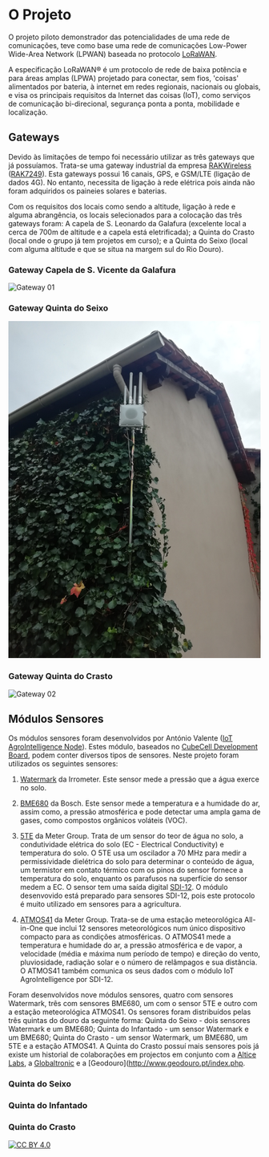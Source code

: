 O Projeto
=====================

O projeto piloto demonstrador das potencialidades de uma rede de comunicações, teve como base uma rede de comunicações Low-Power Wide-Area Network (LPWAN) baseada no protocolo [LoRaWAN](https://lora-alliance.org/about-lorawan). 

A especificação LoRaWAN® é um protocolo de rede de baixa potência e para áreas amplas (LPWA) projetado para conectar, sem fios, 'coisas' alimentados por bateria, à internet em redes regionais, nacionais ou globais, e visa os principais requisitos da Internet das coisas (IoT), como serviços de comunicação bi-direcional, segurança ponta a ponta, mobilidade e localização.

## Gateways

Devido às limitações de tempo foi necessário utilizar as três gateways que já possuíamos. Trata-se uma gateway industrial da empresa [RAKWireless](https://www.rakwireless.com/en-us) ([RAK7249](https://www.rakwireless.com/en-us/products/lpwan-gateways-and-concentrators/rak7249)). Esta gateways possui 16 canais, GPS, e GSM/LTE (ligação de dados 4G). No entanto, necessita de ligação à rede elétrica pois ainda não foram adquiridos os paineies solares e baterias.  

Com os requisitos dos locais como sendo a altitude, ligação à rede e alguma abrangência, os locais selecionados para a colocação das três gateways foram: A capela de S. Leonardo da Galafura (excelente local a cerca de 700m de altitude e a capela está eletrificada); a Quinta do Crasto (local onde o grupo já tem projetos em curso); e a Quinta do Seixo (local com alguma altitude e que se situa na margem sul do Rio Douro).

### Gateway Capela de S. Vicente da Galafura


![Gateway 01](images/20201106_103335.jpg)


### Gateway Quinta do Seixo


![Gateway 02](images/IMG_20201106_125408.jpg)

### Gateway Quinta do Crasto


![Gateway 02](main/images/IMG_20201106_163901.jpg)



## Módulos Sensores


Os módulos sensores foram desenvolvidos por António Valente ([IoT AgroIntelligence Node](https://github.com/antoniovalente/IoT-AgroIntelligence-Node)). Estes módulo, baseados no [CubeCell Development Board](https://heltec.org/project/htcc-ab01/), podem conter diversos tipos de sensores. Neste projeto foram utilizados os seguintes sensores:

1. [Watermark](https://www.irrometer.com/sensors.html#wm) da Irrometer. Este sensor mede a pressão que a água exerce no solo. 

2. [BME680](https://www.bosch-sensortec.com/products/environmental-sensors/gas-sensors-bme680/) da Bosch. Este sensor mede a temperatura e a humidade do ar, assim como, a pressão atmosférica e pode detectar uma ampla gama de gases, como compostos orgânicos voláteis (VOC).
3. [5TE](https://www.metergroup.com/environment/articles/meter-legacy-soil-moisture-sensors/) da Meter Group. Trata de um sensor do teor de água no solo, a condutividade elétrica do solo (EC - Electrical Conductivity) e temperatura do solo. O 5TE usa um oscilador a 70 MHz para medir a permissividade dielétrica do solo para determinar o conteúdo de água, um termistor em contato térmico com os pinos do sensor fornece a temperatura do solo, enquanto os parafusos na superfície do sensor medem a EC. O sensor tem uma saída digital [SDI-12](http://www.sdi-12.org/). O módulo desenvovido está preparado para sensores SDI-12, pois este protocolo é muito utilizado em sensores para a agricultura.
4. [ATMOS41](https://www.metergroup.com/environment/products/atmos-41-weather-station/) da Meter Group. Trata-se de uma estação meteorológica All-in-One que inclui 12 sensores meteorológicos num único dispositivo compacto para as condições atmosféricas. O ATMOS41 mede a temperatura e humidade do ar, a pressão atmosférica e de vapor, a velocidade (média e máxima num período de tempo) e direção do vento, pluviosidade, radiação solar e o número de relâmpagos e sua distância. O ATMOS41 também comunica os seus dados com o módulo IoT AgroIntelligence por SDI-12.

Foram desenvolvidos nove módulos sensores, quatro com sensores Watermark, três com sensores BME680, um com o sensor 5TE e outro com a estação meteorológica ATMOS41. Os sensores foram distribuídos pelas três quintas do douro da seguinte forma: Quinta do Seixo - dois sensores Watermark e um BME680; Quinta do Infantado - um sensor Watermark e um BME680; Quinta do Crasto - um sensor Watermark, um BME680, um 5TE e a estação ATMOS41. A Quinta do Crasto possuí mais sensores pois já existe um historial de colaborações em projectos em conjunto com a [Altice Labs](https://www.alticelabs.com/pt/444-altice-labs-contribui-para-artigo-cientifico-na-area-de-iot-aplicado-a-vinicultura.html), a [Globaltronic](https://globaltronic.pt/) e a [Geodouro](http://www.geodouro.pt/index.php.

### Quinta do Seixo



### Quinta do Infantado



### Quinta do Crasto





[![CC BY 4.0](https://i.creativecommons.org/l/by/4.0/88x31.png)](http://creativecommons.org/licenses/by/4.0/)


